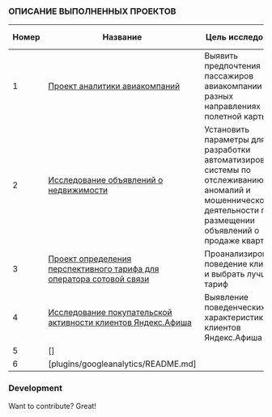 ### ОПИСАНИЕ ВЫПОЛНЕННЫХ ПРОЕКТОВ

| Номер | Название | Цель исследования | Использованные библиотеки
| ------ | ------ | ------ | ------ |
| 1 | [Проект аналитики авиакомпаний](https://github.com/AzElvira/Elya_pro/tree/master/Proekt_Analitica_avia) | Выявить предпочтения пассажиров авиакомпании на разных направлениях полетной карты | Pandas, numpy, matplotlib |
| 2 | [Исследование объявлений о недвижимости](https://github.com/AzElvira/Elya_pro/tree/master/Proekt_Realty) | Установить параметры для разработки автоматизированной системы по отслеживанию аномалий и мошеннической деятельности при размещении объявлений о продаже квартир | pandas, matplotlib, numpy, seaborn |
| 3 | [Проект определения перспективного тарифа для оператора сотовой связи](https://github.com/AzElvira/Elya_pro/tree/master/Proekt_Yandex_afisha) | Проанализировать поведение клиентов и выбрать лучший тариф | pandas, matplotlib, numpy, seaborn |
| 4 | [Исследование покупательской активности  клиентов Яндекс.Афиша](https://github.com/AzElvira/Elya_pro/tree/master/Proekt_Yandex_afisha) | Выявление поведенческих характеристик клиентов Яндекс.Афиша | pandas, matplotlib, numpy, seaborn |
| 5 | [] |  |   |
| 6 | [plugins/googleanalytics/README.md] |  |   |


### Development

Want to contribute? Great!
